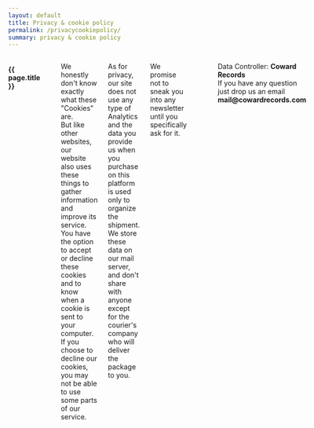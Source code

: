 ```yaml
---
layout: default
title: Privacy & cookie policy
permalink: /privacycookiepolicy/
summary: privacy & cookie policy
---
```


<div class="large-6 medium-12 small-12 large-centered columns page"> 

<h4 class="text-center">{{ page.title }}</h4><br>

<p>We honestly don't know exactly what these "Cookies" are.<br>
But like other websites, our website also uses these things to gather information and improve its service. You have the option to accept or decline these cookies and to know when a cookie is sent to your computer. If you choose to decline our cookies, you may not be able to use some parts of our service.<br>

As for privacy, our site does not use any type of Analytics and the data you provide us when you purchase on this platform is used only to organize the shipment.  We store these data on our mail server, and don't share with anyone except for the courier's company who will deliver the package to you.<br>

We promise not to sneak you into any newsletter until you specifically ask for it.</p>

<hr>

<p>Data Controller: <strong>Coward Records</strong><br>
If you have any question just drop us an email <br>
<strong>mail@cowardrecords.com</strong></p>
</div>
